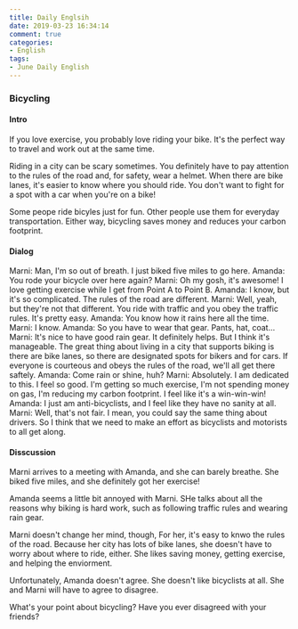 ```yaml
---
title: Daily Englsih
date: 2019-03-23 16:34:14
comment: true
categories:
- English
tags:
- June Daily English
---
```


### Bicycling

#### Intro
If you love exercise, you probably love riding your bike. It's the perfect way to travel and work out at the same time.

Riding in a city can be scary sometimes. You definitely have to pay attention to the rules of the road and, for safety, wear a helmet. When there are bike lanes, it's easier to know where you should ride. You don't want to fight for a spot with a car when you're on a bike!

Some peope ride bicyles just for fun. Other people use them for everyday transportation. Either way, bicycling saves money and reduces your carbon footprint.

<audio>
  <source src="https://audio.englishbaby.com/standard_lesson/dialog_audio/0000/0000/0006/6536_1388962168_385279.mp3" />
</audio>

#### Dialog
Marni: Man, I'm so out of breath. I just biked five miles to go here.
Amanda: You rode your bicycle over here again?
Marni: Oh my gosh, it's awesome! I love getting exercise while I get from Point A to Point B.
Amanda: I know, but it's so complicated. The rules of the road are different.
Marni: Well, yeah, but they're not that different. You ride with traffic and you obey the traffic rules. It's pretty easy.
Amanda: You know how it rains here all the time.
Marni: I know.
Amanda: So you have to wear that gear. Pants, hat, coat...
Marni: It's nice to have good rain gear. It definitely helps. But I think it's manageable. The great thing about living in a city that supports biking is there are bike lanes, so there are designated spots for bikers and for cars. If everyone is courteous and obeys the rules of the road, we'll all get there saftely.
Amanda: Come rain or shine, huh?
Marni: Absolutely. I am dedicated to this. I feel so good. I'm getting so much exercise, I'm not spending money on gas, I'm reducing my carbon footprint. I feel like it's a win-win-win!
Amanda: I just am anti-bicyclists, and I feel like they have no sanity at all.
Marni: Well, that's not fair. I mean, you could say the same thing about drivers. So I think that we need to make an effort as bicyclists and motorists to all get along.

#### Disscussion
Marni arrives to a meeting with Amanda, and she can barely breathe. She biked five miles, and she definitely got her exercise!

Amanda seems a little bit annoyed with Marni. SHe talks about all the reasons why biking is hard work, such as following traffic rules and wearing rain gear.

Marni doesn't change her mind, though, For her, it's easy to knwo the rules of the road. Because her city has lots of bike lanes, she doesn't have to worry about where to ride, either. She likes saving money, getting exercise, and helping the enviorment.

Unfortunately, Amanda doesn't agree. She doesn't like bicyclists at all. She and Marni will have to agree to disagree.

What's your point about bicycling? Have you ever disagreed with your friends?


